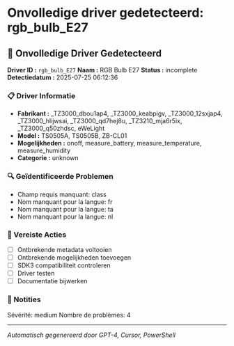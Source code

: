 # Onvolledige driver gedetecteerd: rgb_bulb_E27

## 🚨 Onvolledige Driver Gedetecteerd

**Driver ID :** `rgb_bulb_E27`
**Naam :** RGB Bulb E27
**Status :** incomplete
**Detectiedatum :** 2025-07-25 06:12:36

### 📋 Driver Informatie
- **Fabrikant :** _TZ3000_dbou1ap4, _TZ3000_keabpigv, _TZ3000_12sxjap4, _TZ3000_hlijwsai, _TZ3000_qd7hej8u, _TZ3210_mja6r5ix, _TZ3000_q50zhdsc, eWeLight
- **Model :** TS0505A, TS0505B, ZB-CL01
- **Mogelijkheden :** onoff, measure_battery, measure_temperature, measure_humidity
- **Categorie :** unknown

### 🔍 Geïdentificeerde Problemen
- Champ requis manquant: class
- Nom manquant pour la langue: fr
- Nom manquant pour la langue: ta
- Nom manquant pour la langue: nl

### 🎯 Vereiste Acties
- [ ] Ontbrekende metadata voltooien
- [ ] Ontbrekende mogelijkheden toevoegen
- [ ] SDK3 compatibiliteit controleren
- [ ] Driver testen
- [ ] Documentatie bijwerken

### 📝 Notities
Sévérité: medium
Nombre de problèmes: 4

---
*Automatisch gegenereerd door GPT-4, Cursor, PowerShell*

